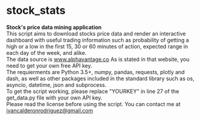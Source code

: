# stock_stats
<b>Stock's price data mining application</b><br>
This script aims to download stocks price data and render an interactive dashboard with
useful trading information such as probability of getting a high or a low in the first 15, 30 or 60 minutes of action,
expected range in each day of the week, and alike.<br>
The data source is www.alphavantage.co As is stated in that website, you need to get  your own  free API key.<br>
The requierments are Python 3.5+, numpy, pandas, requests, plotly and dash, as well as other packages included in the
standard library such as os, asyncio, datetime, json and subprocess.<br>
To get the script working, please replace "YOURKEY" in line 27 of the get_data.py file with your own API key.<br>
Please read the license before using the script. You can contact me at ivancalderonrodriguez@gmail.com<br>
